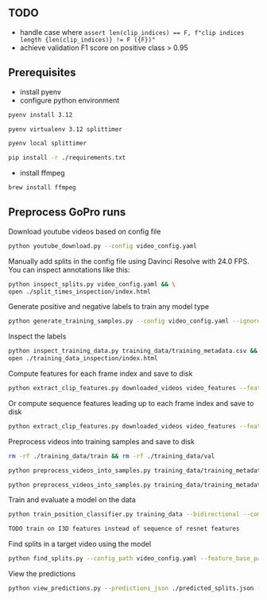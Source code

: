 ## TODO

- handle case where `assert len(clip_indices) == F, f"clip indices length {len(clip_indices)} != F ({F})"`
- achieve validation F1 score on positive class > 0.95

## Prerequisites

- install pyenv
- configure python environment

```bash
pyenv install 3.12

pyenv virtualenv 3.12 splittimer

pyenv local splittimer

pip install -r ./requirements.txt
```

- install ffmpeg

```bash
brew install ffmpeg
```

## Preprocess GoPro runs

Download youtube videos based on config file

```bash
python youtube_download.py --config video_config.yaml
```

Manually add splits in the config file using Davinci Resolve with 24.0 FPS. You can inspect annotations like this:

```bash
python inspect_splits.py video_config.yaml && \
open ./split_times_inspection/index.html
```

Generate positive and negative labels to train any model type

```bash
python generate_training_samples.py --config video_config.yaml --ignore_first_split --max_negatives_per_positive 1 --num_augmented_positives_per_segment 50 --log-level DEBUG
```

Inspect the labels

```bash
python inspect_training_data.py training_data/training_metadata.csv && \
open ./training_data_inspection/index.html
```

Compute features for each frame index and save to disk

```bash
python extract_clip_features.py downloaded_videos video_features --feature-extraction-batch-size=5 --clip-length=50 --feature-types individual --log-level DEBUG
```

Or compute sequence features leading up to each frame index and save to disk

```bash
python extract_clip_features.py downloaded_videos video_features --feature-extraction-batch-size=5 --clip-length=50 --sequence-length=50 --feature-types sequence --log-level DEBUG
```

Preprocess videos into training samples and save to disk

```bash
rm -rf ./training_data/train && rm -rf ./training_data/val
```


```bash
python preprocess_videos_into_samples.py training_data/training_metadata.csv video_features training_data --F=50 --batch_size=32 --log-level DEBUG --feature_type individual
```

```bash
python preprocess_videos_into_samples.py training_data/training_metadata.csv video_features training_data --F=50 --batch_size=32 --log-level DEBUG --feature_type sequence --sequence_length 50
```

Train and evaluate a model on the data

```bash
python train_position_classifier.py training_data --bidirectional --compress_sizes 1024,512 --hidden_size 256 --post_lstm_sizes 256,128 --learning_rate 0.0001 --dropout 0.0 --eval_interval 1 --checkpoint_interval 1
```

```bash
TODO train on I3D features instead of sequence of resnet features
```

Find splits in a target video using the model

```bash
python find_splits.py --config_path video_config.yaml --feature_base_path ./video_features --trackId loudenvielle_2025 --sourceRiderId amaury_pierron --targetRiderId vali_holl --checkpoint_path artifacts/experiment_20250607_071920/checkpoints/checkpoint_epoch_1.pth --frame_rate=25.0
```

View the predictions
```bash
python view_predictions.py --predictions_json ./predicted_splits.json --trackId loudenvielle_2025 --sourceRiderId amaury_pierron --targetRiderId vali_holl
```